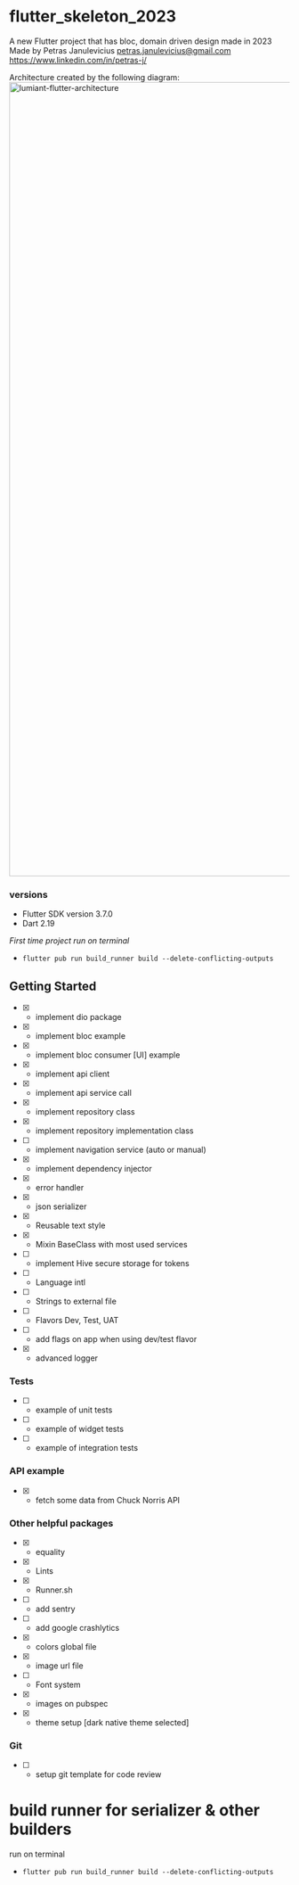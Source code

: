 # flutter_skeleton_2023
A new Flutter project that has bloc, domain driven design made in 2023
Made by Petras Janulevicius
petras.janulevicius@gmail.com
https://www.linkedin.com/in/petras-j/

Architecture created by the following diagram:
<img width="1425" alt="lumiant-flutter-architecture" src="https://user-images.githubusercontent.com/13733620/215026871-813fc84b-f5fd-42ca-8389-2951cb995c89.png">

### versions
- Flutter SDK version 3.7.0
- Dart 2.19

*First time project run on terminal*
- `flutter pub run build_runner build --delete-conflicting-outputs`

## Getting Started
- [x] - implement dio package
- [x] - implement bloc example
- [x] - implement bloc consumer [UI] example
- [x] - implement api client
- [x] - implement api service call
- [x] - implement repository class
- [x] - implement repository implementation class
- [ ] - implement navigation service (auto or manual)
- [x] - implement dependency injector
- [x] - error handler
- [x] - json serializer
- [x] - Reusable text style
- [x] - Mixin BaseClass with most used services
- [ ] - implement Hive secure storage for tokens
- [ ] - Language intl
- [ ] - Strings to external file
- [ ] - Flavors Dev, Test, UAT
- [ ] - add flags on app when using dev/test flavor
- [x] - advanced logger

### Tests
- [ ] - example of unit tests
- [ ] - example of widget tests
- [ ] - example of integration tests

### API example
- [x] - fetch some data from Chuck Norris API

### Other helpful packages
- [x] - equality
- [x] - Lints
- [x] - Runner.sh
- [ ] - add sentry
- [ ] - add google crashlytics
- [x] - colors global file
- [x] - image url file
- [ ] - Font system
- [x] - images on pubspec
- [x] - theme setup [dark native theme selected]

### Git
- [ ] - setup git template for code review

# build runner for serializer & other builders
run on terminal
- `flutter pub run build_runner build --delete-conflicting-outputs`
